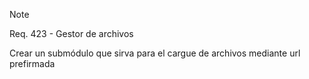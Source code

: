 >[!note]
>Req. 423 - Gestor de archivos 
>
>Crear un submódulo que sirva para el cargue de archivos mediante url prefirmada

<!-- ✅ Este emoji está comentado y no se mostrará --> 